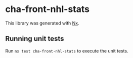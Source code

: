 # cha-front-nhl-stats

This library was generated with [Nx](https://nx.dev).

## Running unit tests

Run `nx test cha-front-nhl-stats` to execute the unit tests.
